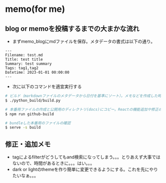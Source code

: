 # memo(for me)
## blog or memoを投稿するまでの大まかな流れ
  - まずmemo_blogにmdファイルを保存。メタデータの書式は以下の通り。
  ```text
  ---
  Filename: test.md
  Title: test title
  Summary: test summary
  Tags: tag1,tag2
  Datetime: 2023-01-01 00:00:00
  ---
  ```
  - 次に以下のコマンドを適宜実行する
  ```bash
  # ビルド（markdownファイルのメタデータから日付を基準にソート）。メモなどを作成した時にはこのコマンドを実行する。
  $ ./python_build/build.py

  # 本番用ファイルの作成と公開用のディレクトリ(docs)にコピー。Reactの機能追加や修正の際にはこのコマンドを実行する。
  $ npm run github-build

  # bundleした本番用のファイルの確認
  $ serve -s build
  ```
## 修正・追加メモ
- tagによるfilterがどうしてもand検索になってしまう。。。とりあえず大事ではないので、時間があるときに。。。はい。。。
- dark or lightのthemeを作り簡単に変更できるようにする。これを先にやりたいなぁ。。。